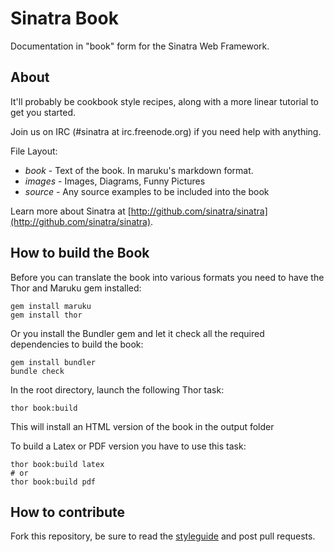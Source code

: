 Sinatra Book
============

Documentation in "book" form for the Sinatra Web Framework.

About
-----

It'll probably be cookbook style recipes, along with a more linear tutorial to get you started.

Join us on IRC (#sinatra at irc.freenode.org) if you need help with anything.

File Layout:

* _book_   - Text of the book.  In maruku's markdown format.
* _images_ - Images, Diagrams, Funny Pictures
* _source_ - Any source examples to be included into the book

Learn more about Sinatra at 
[http://github.com/sinatra/sinatra](http://github.com/sinatra/sinatra).


How to build the Book
---------------------

Before you can translate the book into various formats you need to 
have the Thor and Maruku gem installed:

    gem install maruku
    gem install thor

Or you install the Bundler gem and let it check all the required dependencies to build the book:

    gem install bundler
    bundle check

In the root directory, launch the following Thor task:

    thor book:build

This will install an HTML version of the book in the output folder

To build a Latex or PDF version you have to use this task:

    thor book:build latex
    # or
    thor book:build pdf

How to contribute
-----------------

Fork this repository, be sure to read the [styleguide](http://github.com/sinatra/sinatra-book/wiki/How-to-contribute) and post pull requests.
